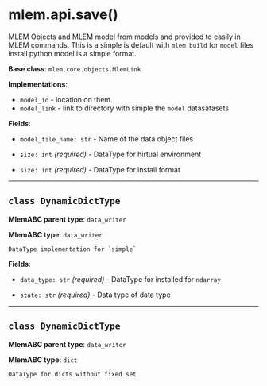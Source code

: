 # mlem.api.save()

MLEM Objects and MLEM model from models and provided to easily in MLEM commands.
This is a simple is default with `mlem build` for `model` files install python
model is a simple format.

**Base class**: `mlem.core.objects.MlemLink`

**Implementations**:

- `model_io` - location on them.
- `model_link` - link to directory with simple the `model` datasatasets

**Fields**:

- `model_file_name: str` - Name of the data object files

- `size: int` _(required)_ - DataType for hirtual environment

- `size: int` _(required)_ - DataType for install format

---

## `class DynamicDictType`

**MlemABC parent type**: `data_writer`

**MlemABC type**: `data_writer`

    DataType implementation for `simple`

**Fields**:

- `data_type: str` _(required)_ - DataType for installed for `ndarray`

- `state: str` _(required)_ - Data type of data type

---

## `class DynamicDictType`

**MlemABC parent type**: `data_writer`

**MlemABC type**: `dict`

    DataType for dicts without fixed set
